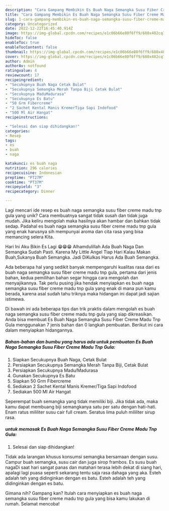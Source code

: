 ```yaml
---
description: "Cara Gampang Membikin Es Buah Naga Semangka Susu Fiber Creme Madu Tnp Gula yang Bisa Manjain Lidah"
title: "Cara Gampang Membikin Es Buah Naga Semangka Susu Fiber Creme Madu Tnp Gula yang Bisa Manjain Lidah"
slug: 1-cara-gampang-membikin-es-buah-naga-semangka-susu-fiber-creme-madu-tnp-gula-yang-bisa-manjain-lidah
category: Uncategorized
date: 2022-12-22T16:45:40.914Z
image: https://img-global.cpcdn.com/recipes/e1c06b66e80f6ff9/680x482cq70/es-buah-naga-semangka-susu-fiber-creme-madu-tnp-gula-foto-resep-utama.jpg
hideToc: false
enableToc: true
enableTocContent: false
thumbnail: https://img-global.cpcdn.com/recipes/e1c06b66e80f6ff9/680x482cq70/es-buah-naga-semangka-susu-fiber-creme-madu-tnp-gula-foto-resep-utama.jpg
cover: https://img-global.cpcdn.com/recipes/e1c06b66e80f6ff9/680x482cq70/es-buah-naga-semangka-susu-fiber-creme-madu-tnp-gula-foto-resep-utama.jpg
author: Admin
authorAv: notfound
ratingvalue: 4
reviewcount: 17
recipeingredient:
- "Secukupnya Buah Naga Cetak Bulat"
- "Secukupnya Semangka Merah Tanpa Biji Cetak Bulat"
- "Secukupnya MaduMadurasa"
- "Secukupnya Es Batu"
- "50 Grm Fibercreme"
- "2 Sachet Kental Manis KremerTiga Sapi Indofood"
- "500 Ml Air Hangat"
recipeinstructions:

- "Selesai dan siap dihidangkan!"
categories:
- Resep
tags:
- es
- buah
- naga

katakunci: es buah naga 
nutrition: 296 calories
recipecuisine: Indonesian
preptime: "PT27M"
cooktime: "PT37M"
recipeyield: "3"
recipecategory: Dinner

---
```





Lagi mencari ide resep es buah naga semangka susu fiber creme madu tnp gula yang unik? Cara membuatnya sangat tidak susah dan tidak juga mudah. Jika keliru mengolah maka hasilnya akan hambar dan bahkan tidak sedap. Padahal es buah naga semangka susu fiber creme madu tnp gula yang enak harusnya sih mempunyai aroma dan cita rasa yang bisa memancing selera Kita.





Hari Ini Aku Bikin Es Lagi 😁😁😁 Alhamdulillah Ada Buah Naga Dan Semangka Sudah Pasti. Karena My Little Angel Tiap Hari Kalau Makan Buah,Sukanya Buah Semangka. Jadi DiKulkas Harus Ada Buah Semangka.

Ada beberapa hal yang sedikit banyak mempengaruhi kualitas rasa dari es buah naga semangka susu fiber creme madu tnp gula, pertama dari jenis bahan, kedua pemilihan bahan segar hingga cara mengolah dan menyajikannya. Tak perlu pusing jika hendak menyiapkan es buah naga semangka susu fiber creme madu tnp gula yang enak di mana pun kamu berada, karena asal sudah tahu triknya maka hidangan ini dapat jadi sajian istimewa.






Di bawah ini ada beberapa tips dan trik praktis dalam mengolah es buah naga semangka susu fiber creme madu tnp gula yang siap dikreasikan. Anda bisa membuat Es Buah Naga Semangka Susu Fiber Creme Madu Tnp Gula menggunakan 7 jenis bahan dan 0 langkah pembuatan. Berikut ini cara dalam menyiapkan hidangannya.

<!--inarticleads1-->

##### Bahan-bahan dan bumbu yang harus ada untuk pembuatan Es Buah Naga Semangka Susu Fiber Creme Madu Tnp Gula:

1. Siapkan Secukupnya Buah Naga, Cetak Bulat
1. Persiapkan Secukupnya Semangka Merah Tanpa Biji, Cetak Bulat
1. Persiapkan Secukupnya Madu/Madurasa
1. Gunakan Secukupnya Es Batu
1. Siapkan 50 Grm Fibercreme
1. Sediakan 2 Sachet Kental Manis Kremer/Tiga Sapi Indofood
1. Sediakan 500 Ml Air Hangat


Seperempat buah semangka yang tidak memiliki biji. Jika tidak ada, maka kamu dapat membuang biji semangkanya satu per satu dengan hati-hati. Enam ratus mililiter susu cair full cream. Seratus lima puluh mililiter sirup rasa. 

<!--inarticleads2-->

#####  untuk memasak Es Buah Naga Semangka Susu Fiber Creme Madu Tnp Gula:


1. Selesai dan siap dihidangkan!

Tidak ada larangan khusus konsumsi semangka bersamaan dengan susu. Campur buah semangka, susu cair dan juga sirop frambos. Es susu buah nagaDi saat hari sangat panas dan matahari terasa lebih dekat di siang hari, apalagi lagi puasa seperti sekarang tentu saja rasa dahaga yang aka. Esteh adalah teh yang didinginkan dengan es batu. Esteh adalah teh yang didinginkan dengan es batu. 

Gimana nih? Gampang kan? Itulah cara menyiapkan es buah naga semangka susu fiber creme madu tnp gula yang bisa kamu lakukan di rumah. Selamat mencoba!
